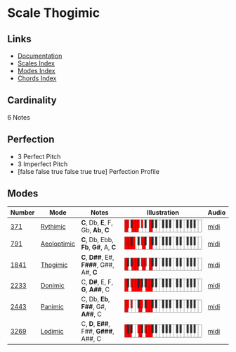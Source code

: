 # Scale Thogimic

## Links

- [Documentation](README.md)
- [Scales Index](Scales.md)
- [Modes Index](Modes.md)
- [Chords Index](Chords.md)

## Cardinality

6 Notes

## Perfection

- 3 Perfect Pitch
- 3 Imperfect Pitch
- [false false true false true true] Perfection Profile

## Modes

| Number | Mode | Notes | Illustration | Audio |
|--------|------|-------|--------------|-------|
| [371](https://ianring.com/musictheory/scales/371) | [Rythimic](ModeRythimic.md) | **C**, Db, **E**, F, Gb, **Ab**, **C** | ![CNaturalRythimic](ModeCNaturalRythimic.png) | [midi](https://github.com/edipermadi/music/blob/main/docs/ModeCNaturalRythimic.mid?raw=true) | 
| [791](https://ianring.com/musictheory/scales/791) | [Aeoloptimic](ModeAeoloptimic.md) | **C**, Db, Ebb, **Fb**, **G#**, A, **C** | ![CNaturalAeoloptimic](ModeCNaturalAeoloptimic.png) | [midi](https://github.com/edipermadi/music/blob/main/docs/ModeCNaturalAeoloptimic.mid?raw=true) | 
| [1841](https://ianring.com/musictheory/scales/1841) | [Thogimic](ModeThogimic.md) | **C**, **D##**, E#, **F###**, G##, A#, **C** | ![CNaturalThogimic](ModeCNaturalThogimic.png) | [midi](https://github.com/edipermadi/music/blob/main/docs/ModeCNaturalThogimic.mid?raw=true) | 
| [2233](https://ianring.com/musictheory/scales/2233) | [Donimic](ModeDonimic.md) | C, **D#**, E, F, **G**, **A##**, C | ![CNaturalDonimic](ModeCNaturalDonimic.png) | [midi](https://github.com/edipermadi/music/blob/main/docs/ModeCNaturalDonimic.mid?raw=true) | 
| [2443](https://ianring.com/musictheory/scales/2443) | [Panimic](ModePanimic.md) | C, Db, **Eb**, **F##**, G#, **A##**, C | ![CNaturalPanimic](ModeCNaturalPanimic.png) | [midi](https://github.com/edipermadi/music/blob/main/docs/ModeCNaturalPanimic.mid?raw=true) | 
| [3269](https://ianring.com/musictheory/scales/3269) | [Lodimic](ModeLodimic.md) | C, **D**, **E##**, F##, **G###**, A##, C | ![CNaturalLodimic](ModeCNaturalLodimic.png) | [midi](https://github.com/edipermadi/music/blob/main/docs/ModeCNaturalLodimic.mid?raw=true) | 
